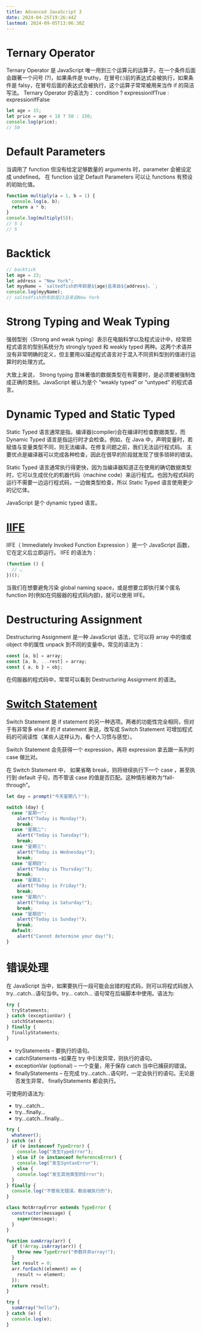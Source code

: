 ```yaml
---
title: Advanced JavaScript 3
date: 2024-04-25T19:26:44Z
lastmod: 2024-09-05T13:06:30Z
---
```


# Ternary Operator

Ternary Operator 是 JavaScript 唯一用到三个运算元的运算子。在一个条件后面会跟著一个问号 (?)，如果条件是 truthy，在冒号(:)前的表达式会被执行，如果条件是 falsy，在冒号后面的表达式会被执行，这个运算子常常被用来当作 if 的简洁写法。 Ternary Operator 的语法为：
condition ? expressionIfTrue : expressionIfFalse

```javascript
let age = 15;
let price = age < 18 ? 50 : 150;
console.log(price);
// 50
```

# Default Parameters

当调用了 function 但没有给定足够数量的 arguments 时，parameter 会被设定成 undefined。 在 function 设定 Default Parameters 可以让 functions 有预设的初始化值。

```javascript
function multiply(a = 1, b = 1) {
  console.log(a, b);
  return a * b;
}
console.log(multiply(5));
// 5 1
// 5
```

# Backtick

```javascript
// backtick
let age = 23;
let address = "New York";
let myyName = `saltedfish的年龄是${age}且来自${address}。`;
console.log(myyName);
// saltedfish的年龄是23且来自New York
```

# Strong Typing and Weak Typing

强弱型别（Strong and weak typing）表示在电脑科学以及程式设计中，经常把程式语言的型别系统分为 strongly typed 和 weakly typed 两种。这两个术语并没有非常明确的定义，但主要用以描述程式语言对于混入不同资料型别的值进行运算时的处理方式。

大致上来说， Strong typing 意味著值的数据类型在有需要时，是必须要被强制改成正确的类别。JavaScript 被认为是个 “weakly typed” or “untyped” 的程式语言。

# Dynamic Typed and Static Typed

Static Typed 语言通常是指，编译器(compiler)会在编译时检查数据类型，而 Dynamic Typed 语言是指运行时才会检查。例如，在 Java 中，声明变量时，若赋值与变量类型不同，则无法编译。在修复问题之前，我们无法运行程式码。 主要优点是编译器可以完成各种检查，因此在很早的阶段就发现了很多琐碎的错误。

Static Typed 语言通常执行得更快，因为当编译器知道正在使用的确切数据类型时，它可以生成优化的机器代码（machine code）来运行程式。也因为程式码的运行不需要一边运行程式码，一边做类型检查，所以 Static Typed 语言使用更少的记忆体。

JavaScript 是个 dynamic typed 语言。

# [IIFE](https://developer.mozilla.org/zh-CN/docs/Glossary/IIFE)

IIFE（ Immediately Invoked Function Expression ）是一个 JavaScript 函数，它在定义后立即运行。 IIFE 的语法为：

```javascript
(function () {
  // …
})();
```

当我们在想要避免污染 global naming space，或是想要立即执行某个匿名 function 时(例如在伺服器的程式码内部)，就可以使用 IIFE。

# Destructuring Assignment

Destructuring Assignment 是一种 JavaScript 语法，它可以将 array 中的值或 object 中的属性 unpack 到不同的变量中。常见的语法为：

```javascript
const [a, b] = array;
const [a, b, ...rest] = array;
const { a, b } = obj;
```

在伺服器的程式码中，常常可以看到 Destructuring Assignment 的语法。

# [Switch Statement](https://developer.mozilla.org/zh-CN/docs/Web/JavaScript/Reference/Statements/switch)

Switch Statement 是 if statement 的另一种选项。两者的功能性完全相同，但对于有非常多 else if 的 if statement 来说，改写成 Switch Statement 可增加程式码的可阅读性（某些人这样认为，看个人习惯与感觉）。

Switch Statement 会先获得一个 expression，再将 expression 拿去跟一系列的 case 做比对。

在 Switch Statement 中， 如果省略 break，则将继续执行下一个 case ，甚至执行到 default 子句，而不管该 case 的值是否匹配。这种情形被称为“fall-through”。

```javascript
let day = prompt("今天星期几？");

switch (day) {
  case "星期一":
    alert("Today is Monday!");
    break;
  case "星期二":
    alert("Today is Tuesday!");
    break;
  case "星期三":
    alert("Today is Wednesday!");
    break;
  case "星期四":
    alert("Today is Thursday!");
    break;
  case "星期五":
    alert("Today is Friday!");
    break;
  case "星期六":
    alert("Today is Saturday!");
    break;
  case "星期日":
    alert("Today is Sunday!");
    break;
  default:
    alert("Cannot determine your day!");
}
```

# 错误处理

在 JavaScript 当中，如果要执行一段可能会出错的程式码，则可以将程式码放入 try…catch…语句当中。try… catch… 语句常在后端脚本中使用。语法为:

```javascript
try {
  tryStatements;
} catch (exceptionVar) {
  catchStatements;
} finally {
  finallyStatements;
}
```

- tryStatements – 要执行的语句。
- catchStatements –如果在 try 中引发异常，则执行的语句。
- exceptionVar (optional) – 一个变量，用于保存 catch 当中已捕获的错误。
- finallyStatements – 在完成 try...catch...语句时，一定会执行的语句。无论是否发生异常， finallyStatements 都会执行。

可使用的语法为:

- try...catch…
- try...finally…
- try...catch...finally…

```javascript
try {
  whatever();
} catch (e) {
  if (e instanceof TypeError) {
    console.log("发生typeError");
  } else if (e instanceof ReferenceError) {
    console.log("发生SyntaxError");
  } else {
    console.log("发生其他类型的Error");
  }
} finally {
  console.log("不管有无错误，都会被执行的");
}
```

```javascript
class NotArrayError extends TypeError {
  constructor(message) {
    super(message);
  }
}

function sumArray(arr) {
  if (!Array.isArray(arr)) {
    throw new TypeError("参数并非array!");
  }
  let result = 0;
  arr.forEach((element) => {
    result += element;
  });
  return result;
}

try {
  sumArray("hello");
} catch (e) {
  console.log(e);
}
```
